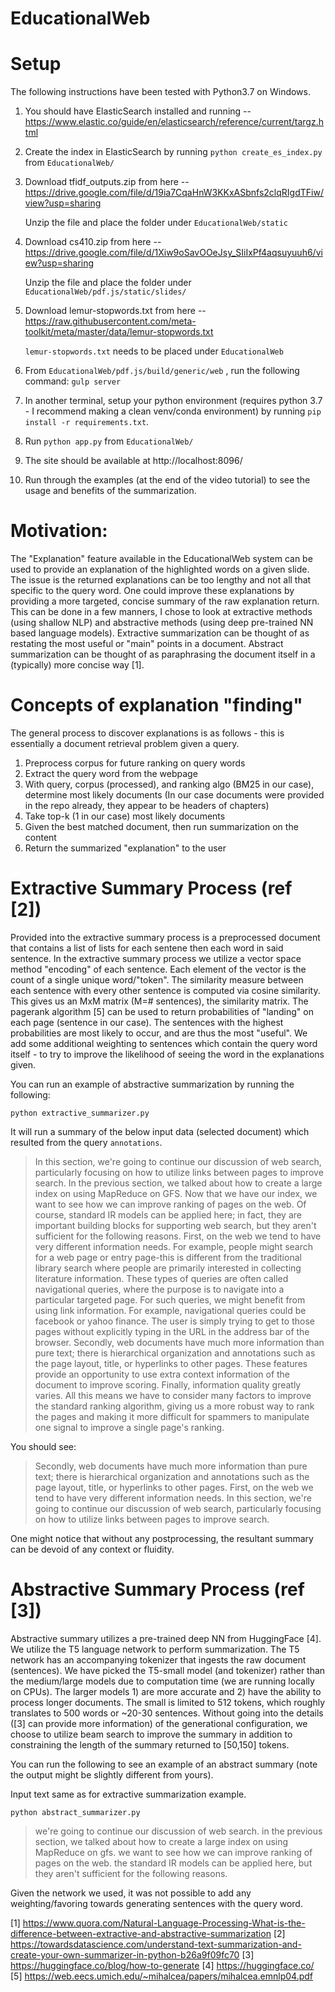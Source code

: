 
# EducationalWeb

# Setup

The following instructions have been tested with Python3.7 on Windows.

1. You should have ElasticSearch installed and running -- https://www.elastic.co/guide/en/elasticsearch/reference/current/targz.html

2. Create the index in ElasticSearch by running `python create_es_index.py` from `EducationalWeb/`

3. Download tfidf_outputs.zip from here -- https://drive.google.com/file/d/19ia7CqaHnW3KKxASbnfs2clqRIgdTFiw/view?usp=sharing
   
   Unzip the file and place the folder under `EducationalWeb/static`

4. Download cs410.zip from here -- https://drive.google.com/file/d/1Xiw9oSavOOeJsy_SIiIxPf4aqsuyuuh6/view?usp=sharing
   
   Unzip the file and place the folder under `EducationalWeb/pdf.js/static/slides/`
   
5. Download lemur-stopwords.txt from here -- https://raw.githubusercontent.com/meta-toolkit/meta/master/data/lemur-stopwords.txt

   `lemur-stopwords.txt` needs to be placed under `EducationalWeb`
   
6. From `EducationalWeb/pdf.js/build/generic/web` , run the following command: `gulp server`

7. In another terminal, setup your python environment (requires python 3.7 - I recommend making a clean venv/conda environment) by running `pip install -r requirements.txt`.

8. Run `python app.py` from `EducationalWeb/`

9. The site should be available at http://localhost:8096/

10. Run through the examples (at the end of the video tutorial) to see the usage and benefits of the summarization.


# Motivation:

The "Explanation" feature available in the EducationalWeb system can be used to provide an explanation of the highlighted words on a given slide. The issue is the returned explanations can be too lengthy and not all that specific to the query word. One could improve these explanations by providing a more targeted, concise summary of the raw explanation return. This can be done in a few manners, I chose to look at extractive methods (using shallow NLP) and abstractive methods (using deep pre-trained NN based language models). Extractive summarization can be thought of as restating the most useful or "main" points in a document. Abstract summarization can be thought of as paraphrasing the document itself in a (typically) more concise way [1].

# Concepts of explanation "finding"
The general process to discover explanations is as follows - this is essentially a document retrieval problem given a query.
1. Preprocess corpus for future ranking on query words
2. Extract the query word from the webpage
3. With query, corpus (processed), and ranking algo (BM25 in our case), determine most likely documents
(In our case documents were provided in the repo already, they appear to be headers of chapters)
4. Take top-k (1 in our case) most likely documents
5. Given the best matched document, then run summarization on the content
6. Return the summarized "explanation" to the user

# Extractive Summary Process (ref [2])
Provided into the extractive summary process is a preprocessed document that contains a list of lists for each sentene then each word in said sentence. In the extractive summary process we utilize a vector space method "encoding" of each sentence. Each element of the vector is the count of a single unique word/"token". The similarity measure between each sentence with every other sentence is computed via cosine similarity. This gives us an MxM matrix (M=# sentences), the similarity matrix. The pagerank algorithm [5] can be used to return probabilities of "landing" on each page (sentence in our case). The sentences with the highest probabilities are most likely to occur, and are thus the most "useful". We add some additional weighting to sentences which contain the query word itself - to try to improve the likelihood of seeing the word in the explanations given.


You can run an example of abstractive summarization by running the following:

`python extractive_summarizer.py`

It will run a summary of the below input data (selected document) which resulted from the query `annotations`.


> In this section, we're going to continue our discussion of web search, particularly focusing on how to utilize links between pages to improve search. In the previous section, we talked about how to create a large index on using MapReduce on GFS. Now that we have our index, we want to see how we can improve ranking of pages on the web. Of course, standard IR models can be applied here; in fact, they are important building blocks for supporting web search, but they aren't sufficient for the following reasons. First, on the web we tend to have very different information needs. For example, people might search for a web page or entry page-this is different from the traditional library search where people are primarily interested in collecting literature information. These types of queries are often called navigational queries, where the purpose is to navigate into a particular targeted page. For such queries, we might benefit from using link information. For example, navigational queries could be facebook or yahoo finance. The user is simply trying to get to those pages without explicitly typing in the URL in the address bar of the browser. Secondly, web documents have much more information than pure text; there is hierarchical organization and annotations such as the page layout, title, or hyperlinks to other pages. These features provide an opportunity to use extra context information of the document to improve scoring. Finally, information quality greatly varies. All this means we have to consider many factors to improve the standard ranking algorithm, giving us a more robust way to rank the pages and making it more difficult for spammers to manipulate one signal to improve a single page's ranking. 


You should see:

>Secondly, web documents have much more information than pure text; there is hierarchical organization and annotations such as the page layout, title, or hyperlinks to other pages. First, on the web we tend to have very different information needs. In this section, we're going to continue our discussion of web search, particularly focusing on how to utilize links between pages to improve search.

One might notice that without any postprocessing, the resultant summary can be devoid of any context or fluidity.


# Abstractive Summary Process (ref [3])
Abstractive summary utilizes a pre-trained deep NN from HuggingFace [4]. We utilize the T5 language network to perform summarization. The T5 network has an accompanying tokenizer that ingests the raw document (sentences). We have picked the T5-small model (and tokenizer) rather than the medium/large models due to computation time (we are running locally on CPUs). The larger models 1) are more accurate and 2) have the ability to process longer documents. The small is limited to 512 tokens, which roughly translates to 500 words or ~20-30 sentences. Without going into the details ([3] can provide more information) of the generational configuration, we choose to utilize beam search to improve the summary in addition to constraining the length of the summary returned to [50,150] tokens.

You can run the following to see an example of an abstract summary (note the output might be slightly different from yours).

Input text same as for extractive summarization example.

`python abstract_summarizer.py`



>we're going to continue our discussion of web search. in the previous section, we talked about how to create a large index on using MapReduce on gfs. we want to see how we can improve ranking of pages on the web. the standard
IR models can be applied here, but they aren't sufficient for the following reasons.

Given the network we used, it was not possible to add any weighting/favoring towards generating sentences with the query word.





[1] https://www.quora.com/Natural-Language-Processing-What-is-the-difference-between-extractive-and-abstractive-summarization
[2] https://towardsdatascience.com/understand-text-summarization-and-create-your-own-summarizer-in-python-b26a9f09fc70
[3] https://huggingface.co/blog/how-to-generate
[4] https://huggingface.co/
[5] https://web.eecs.umich.edu/~mihalcea/papers/mihalcea.emnlp04.pdf
